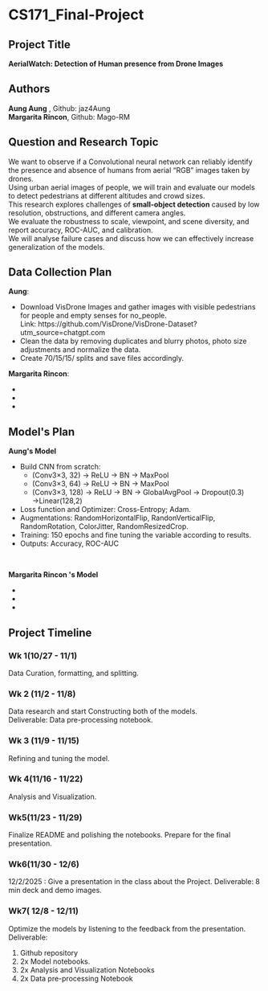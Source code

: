 
# CS171_Final-Project

## Project Title
**AerialWatch: Detection of Human presence from Drone Images**

## Authors
**Aung Aung** , Github: jaz4Aung <br>
**Margarita Rincon**, Github: Mago-RM

## Question and Research Topic
We want to observe if a Convolutional neural network can reliably identify the presence and absence of humans from aerial “RGB”  images taken by drones. <br>
Using urban aerial images of people, we will train and evaluate our models to detect pedestrians at different altitudes and crowd sizes. <br>
This research explores challenges of **small-object detection** caused by low resolution, obstructions, and different camera angles.<br>
We evaluate the robustness to scale, viewpoint, and scene diversity, and report accuracy, ROC-AUC, and calibration.<br>
We will analyse failure cases and discuss how we can effectively increase generalization of the models.

## Data Collection Plan

**Aung**: 
<ul>
<li>Download VisDrone Images and gather images with visible pedestrians for  people and empty senses for no_people.<br> Link: https://github.com/VisDrone/VisDrone-Dataset?utm_source=chatgpt.com</li>
<li> Clean the data by removing duplicates and blurry photos, photo size adjustments and normalize the data.</li>
<li>Create 70/15/15/ splits and save files accordingly. </li>
</ul>


**Margarita Rincon**: 
<ul>
<li>  </li>
<li>  </li>
<li>  </li>

</ul>


## Model's Plan 

**Aung's Model**
<ul>
<li>Build CNN from scratch: 
<ul><li>(Conv3×3, 32) → ReLU → BN → MaxPool</li> 
       <li>(Conv3×3, 64) → ReLU → BN → MaxPool</li>
       <li>(Conv3×3, 128) → ReLU → BN → GlobalAvgPool → Dropout(0.3) →Linear(128,2) </li>
</ul>
<li>Loss function and Optimizer: Cross-Entropy; Adam.</li> 
<li>Augmentations: RandomHorizontalFlip, RandonVerticalFlip, RandomRotation, ColorJitter, RandomResizedCrop.</li>
<li> Training: 150 epochs and fine tuning the variable according to results.</li>
<li>Outputs: Accuracy, ROC-AUC</li>
</ul><br>

**Margarita Rincon 's Model**

<ul>
<li>  </li>
<li>  </li>
<li>  </li>

</ul>

## Project Timeline

### Wk 1(10/27 - 11/1)
Data Curation, formatting, and splitting.

### Wk 2 (11/2 - 11/8)
Data research and start Constructing both of the models. <br>
Deliverable: Data pre-processing notebook.

### Wk 3 (11/9 - 11/15)
Refining and tuning the model.
### Wk 4(11/16 - 11/22)
Analysis and Visualization.

### Wk5(11/23 - 11/29)
Finalize README and polishing the notebooks. Prepare for the final presentation.

### Wk6(11/30 - 12/6)
12/2/2025 : Give a presentation in the class about the Project. 
Deliverable: 8 min deck and demo images.

### Wk7( 12/8 - 12/11)
Optimize the models by listening to the feedback from the presentation.<br>
Deliverable: 
<ol>
<li>Github repository</li>
<li>2x Model notebooks.</li>
<li>2x Analysis and Visualization Notebooks</li>
<li>2x Data pre-processing Notebook</li>
</ol>

